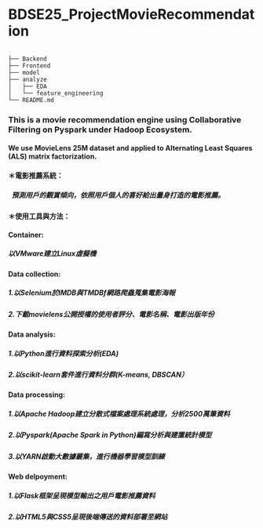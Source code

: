 # BDSE25_ProjectMovieRecommendation
```

├── Backend
├── Frontend
├── model
├── analyze
│   ├── EDA
│   └── feature_engineering   
└── README.md
```     
### This is a movie recommendation engine using Collaborative Filtering on Pyspark under Hadoop Ecosystem.
#### We use MovieLens 25M dataset and applied to Alternating Least Squares (ALS) matrix factorization.

#### ＊電影推薦系統：
#####    &nbsp;   預測用戶的觀賞傾向，依照用戶個人的喜好給出量身打造的電影推薦。
#### ＊使用工具與方法：
####   Container:
#####          以VMware建立Linux虛擬機
####   Data collection:
#####     1.以Selenium於IMDB與TMDBf網路爬蟲蒐集電影海報
#####     2.下載movielens公開授權的使用者評分、電影名稱、電影出版年份
####   Data analysis:
#####     1.以Python進行資料探索分析(EDA)
#####     2.以scikit-learn套件進行資料分群(K-means, DBSCAN）
####   Data processing:
#####     1.以Apache Hadoop建立分散式檔案處理系統處理，分析2500萬筆資料
#####     2.以Pyspark(Apache Spark in Python)編寫分析與建置統計模型
#####     3.以YARN啟動大數據叢集，進行機器學習模型訓練
####   Web delpoyment:
#####     1.以Flask框架呈現模型輸出之用戶電影推薦資料
#####     2.以HTML5與CSS5呈現後端傳送的資料部署至網站
